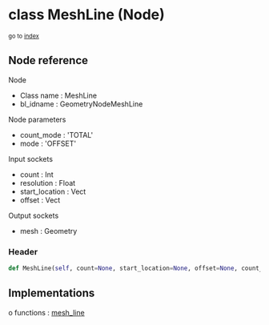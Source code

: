 # class MeshLine (Node)

<sub>go to [index](/docs/index.md)</sub>

## Node reference

Node
 - Class name : MeshLine
 - bl_idname : GeometryNodeMeshLine

Node parameters
 - count_mode : 'TOTAL'
 - mode : 'OFFSET'

Input sockets
 - count : Int
 - resolution : Float
 - start_location : Vect
 - offset : Vect

Output sockets
 - mesh : Geometry

### Header

``` python
def MeshLine(self, count=None, start_location=None, offset=None, count_mode='TOTAL', mode='OFFSET', node_label=None, node_color=None):
```

## Implementations

o functions : [mesh_line](#mesh_line)

